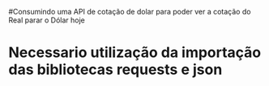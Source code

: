 # Consumindo uma API de cotação de dolar para poder ver a cotação do Real parar o Dólar hoje
<br />
# Necessario utilização da importação das bibliotecas requests e json
 
 
